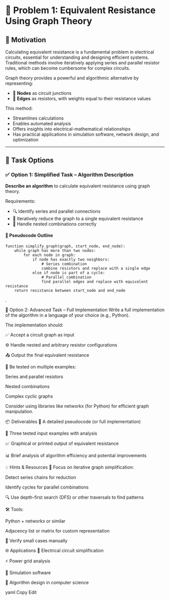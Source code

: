 # 🧮 Problem 1: Equivalent Resistance Using Graph Theory

## 📘 Motivation

Calculating equivalent resistance is a fundamental problem in electrical circuits, essential for understanding and designing efficient systems. Traditional methods involve iteratively applying series and parallel resistor rules, which can become cumbersome for complex circuits. 

Graph theory provides a powerful and algorithmic alternative by representing:

- 🔹 **Nodes** as circuit junctions
- 🔸 **Edges** as resistors, with weights equal to their resistance values

This method:
- Streamlines calculations
- Enables automated analysis
- Offers insights into electrical-mathematical relationships
- Has practical applications in simulation software, network design, and optimization

---

## 🎯 Task Options

### ✅ Option 1: Simplified Task – Algorithm Description

**Describe an algorithm** to calculate equivalent resistance using graph theory.

Requirements:
- 🔍 Identify series and parallel connections
- 🔁 Iteratively reduce the graph to a single equivalent resistance
- 📌 Handle nested combinations correctly

#### 🔧 Pseudocode Outline

```text
function simplify_graph(graph, start_node, end_node):
    while graph has more than two nodes:
        for each node in graph:
            if node has exactly two neighbors:
                # Series combination
                combine resistors and replace with a single edge
            else if node is part of a cycle:
                # Parallel combination
                find parallel edges and replace with equivalent resistance
    return resistance between start_node and end_node
```
.

🧠 Option 2: Advanced Task – Full Implementation
Write a full implementation of the algorithm in a language of your choice (e.g., Python).

The implementation should:

✅ Accept a circuit graph as input

⚙️ Handle nested and arbitrary resistor configurations

📤 Output the final equivalent resistance

🔬 Be tested on multiple examples:

Series and parallel resistors

Nested combinations

Complex cyclic graphs

Consider using libraries like networkx (for Python) for efficient graph manipulation.

📦 Deliverables
🧾 A detailed pseudocode (or full implementation)

🧪 Three tested input examples with analysis

📈 Graphical or printed output of equivalent resistance

📊 Brief analysis of algorithm efficiency and potential improvements

💡 Hints & Resources
🧠 Focus on iterative graph simplification:

Detect series chains for reduction

Identify cycles for parallel combinations

🔍 Use depth-first search (DFS) or other traversals to find patterns

🛠 Tools:

Python + networkx or similar

Adjacency list or matrix for custom representation

🧪 Verify small cases manually

🌐 Applications
📐 Electrical circuit simplification

⚡ Power grid analysis

🧩 Simulation software

🧠 Algorithm design in computer science

yaml
Copy
Edit
